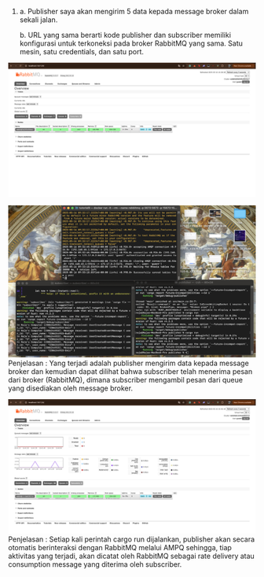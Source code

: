 1.  a. Publisher saya akan mengirim 5 data kepada message broker dalam sekali jalan.

    b. URL yang sama berarti kode publisher dan subscriber memiliki konfigurasi untuk terkoneksi pada broker RabbitMQ yang sama.
Satu mesin, satu credentials, dan satu port.

![alt text](image.png)

![alt text](image-1.png)
Penjelasan : Yang terjadi adalah publisher mengirim data kepada message broker dan kemudian dapat dilihat bahwa subscriber
telah menerima pesan dari broker (RabbitMQ), dimana subscriber mengambil pesan dari queue yang disediakan oleh message broker.

![alt text](image-2.png)
Penjelasan : Setiap kali perintah cargo run dijalankan, publisher akan secara otomatis berinteraksi dengan RabbitMQ melalui AMPQ sehingga, tiap aktivitas yang terjadi, akan dicatat oleh RabbitMQ sebagai rate delivery atau consumption message yang diterima oleh subscriber.